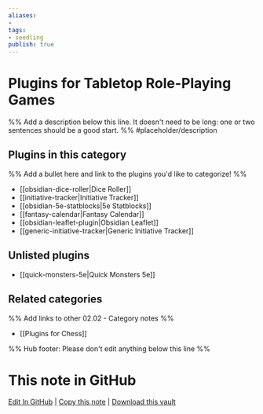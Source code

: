 ```yaml
---
aliases:
- 
tags: 
- seedling 
publish: true
---
```



# Plugins for Tabletop Role-Playing Games

%% Add a description below this line. It doesn't need to be long: one or two sentences should be a good start. %%
#placeholder/description 

## Plugins in this category

%% Add a bullet here and link to the plugins you'd like to categorize! %%

- [[obsidian-dice-roller|Dice Roller]]
- [[initiative-tracker|Initiative Tracker]]
- [[obsidian-5e-statblocks|5e Statblocks]]
- [[fantasy-calendar|Fantasy Calendar]]
- [[obsidian-leaflet-plugin|Obsidian Leaflet]]
- [[generic-initiative-tracker|Generic Initiative Tracker]]

## Unlisted plugins

- [[quick-monsters-5e|Quick Monsters 5e]]

## Related categories

%% Add links to other 02.02 - Category notes %%

- [[Plugins for Chess]]

%% Hub footer: Please don't edit anything below this line %%

# This note in GitHub

<span class="git-footer">[Edit In GitHub](https://github.dev/obsidian-community/obsidian-hub/blob/main/02%20-%20Community%20Expansions/02.01%20Plugins%20by%20Category/Plugins%20for%20TTRPG.md "git-hub-edit-note") | [Copy this note](https://raw.githubusercontent.com/obsidian-community/obsidian-hub/main/02%20-%20Community%20Expansions/02.01%20Plugins%20by%20Category/Plugins%20for%20TTRPG.md "git-hub-copy-note") | [Download this vault](https://github.com/obsidian-community/obsidian-hub/archive/refs/heads/main.zip "git-hub-download-vault") </span>